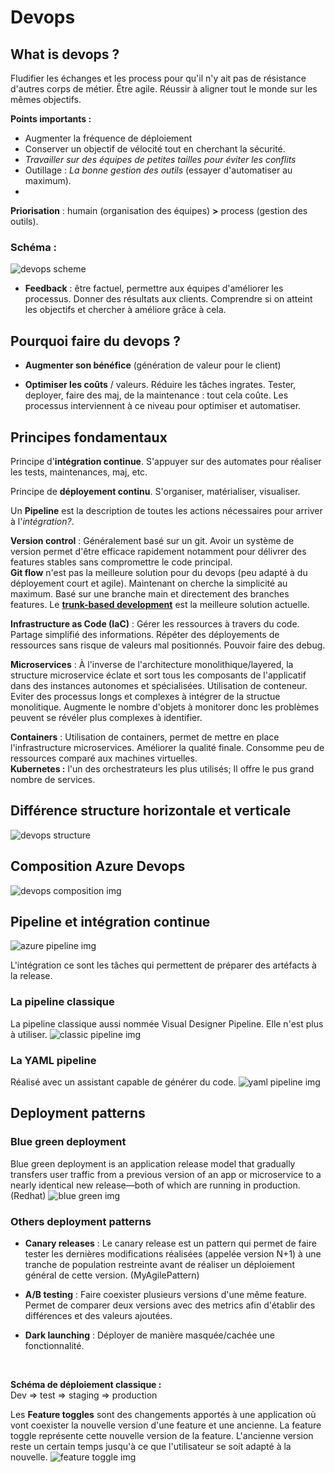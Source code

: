 # Devops

## What is devops ?
Fludifier les échanges et les process pour qu'il n'y ait pas de résistance d'autres corps de métier. Être agile. Réussir à aligner tout le monde sur les mêmes objectifs.

**Points importants :**
- Augmenter la fréquence de déploiement
- Conserver un objectif de vélocité tout en cherchant la sécurité.
- *Travailler sur des équipes de petites tailles pour éviter les conflits*
- Outillage : *La bonne gestion des outils* (essayer d'automatiser au maximum). 
- 

**Priorisation** : humain (organisation des équipes) **>** process (gestion des outils).

### Schéma :
<img src="resources/devops scheme.PNG" alt="devops scheme" />

- **Feedback** : être factuel, permettre aux équipes d'améliorer les processus. Donner des résultats aux clients. Comprendre si on atteint les objectifs et chercher à améliore grâce à cela.

## Pourquoi faire du devops ?
- **Augmenter son bénéfice** (génération de valeur pour le client)

- **Optimiser les coûts** / valeurs. 
Réduire les tâches ingrates. Tester, deployer, faire des maj, de la maintenance : tout cela coûte. Les processus interviennent à ce niveau pour optimiser et automatiser.

## Principes fondamentaux

Principe d'**intégration continue**. S'appuyer sur des automates pour réaliser les tests, maintenances, maj, etc.

Principe de **déployement continu**. S'organiser, matérialiser, visualiser.

Un **Pipeline** est la description de toutes les actions nécessaires pour arriver à l'*intégration?*.

**Version control** : Généralement basé sur un git. Avoir un système de version permet d'être efficace rapidement notamment pour délivrer des features stables sans compromettre le code principal. <br />
**Git flow** n'est pas la meilleure solution pour du devops (peu adapté à du déployement court et agile). Maintenant on cherche la simplicité au maximum. Basé sur une branche main et directement des branches features. 
Le [**trunk-based development**](https://trunkbaseddevelopment.com/) est la meilleure solution actuelle.

**Infrastructure as Code (IaC)** : Gérer les ressources à travers du code. Partage simplifié des informations. Répéter des déployements de ressources sans risque de valeurs mal positionnés. Pouvoir faire des debug.

**Microservices** : À l'inverse de l'architecture monolithique/layered, la structure microservice éclate et sort tous les composants de l'applicatif dans des instances autonomes et spécialisées. Utilisation de conteneur. Eviter des processus longs et complexes à intégrer de la structue monolitique. Augmente le nombre d'objets à monitorer donc les problèmes peuvent se révéler plus complexes à identifier.

**Containers** : Utilisation de containers, permet de mettre en place l'infrastructure microservices. Améliorer la qualité finale. Consomme peu de ressources comparé aux machines virtuelles. <br />
**Kubernetes :** l'un des orchestrateurs les plus utilisés; Il offre le pus grand nombre de services.




## Différence structure horizontale et verticale
<img src="resources/devops structure.PNG" alt="devops structure" />




## Composition Azure Devops
<img src="resources/devops composition.PNG" alt="devops composition img" />




## Pipeline et intégration continue

<img src="resources/azure pipeline.PNG" alt="azure pipeline img" />

L'intégration ce sont les tâches qui permettent de préparer des artéfacts à la release.

### La pipeline classique
La pipeline classique aussi nommée Visual Designer Pipeline. Elle n'est plus à utiliser.
<img src="resources/visual designer pipeline.PNG" alt="classic pipeline img" />

### La YAML pipeline
Réalisé avec un assistant capable de générer du code.
<img src="resources/YAML pipeline.PNG" alt="yaml pipeline img" />

## Deployment patterns

### Blue green deployment
Blue green deployment is an application release model that gradually transfers user traffic from a previous version of an app or microservice to a nearly identical new release—both of which are running in production. (Redhat)
<img src="resources/blue green.PNG" alt="blue green img" />

### Others deployment patterns
- **Canary releases** : Le canary release est un pattern qui permet de faire tester les dernières modifications réalisées (appelée version N+1) à une tranche de population restreinte avant de réaliser un déploiement général de cette version. (MyAgilePattern)

- **A/B testing** : Faire coexister plusieurs versions d'une même feature. Permet de comparer deux versions avec des metrics afin d'établir des différences et des valeurs ajoutées.

- **Dark launching** : Déployer de manière masquée/cachée une fonctionnalité. 

<br />

**Schéma de déploiement classique :** <br />
Dev => test => staging => production

Les **Feature toggles** sont des changements apportés à une application où vont coexister la nouvelle version d'une feature et une ancienne. La feature toggle représente cette nouvelle version de la feature. L'ancienne version reste un certain temps jusqu'à ce que l'utilisateur se soit adapté à la nouvelle.
<img src="resources/feature toggle.PNG" alt="feature toggle img" />

